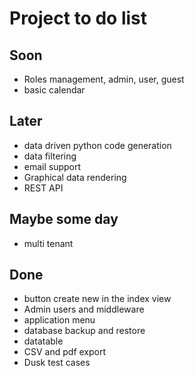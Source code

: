 # Project to do list

## Soon 
* Roles management, admin, user, guest
* basic calendar

## Later

* data driven python code generation
* data filtering
* email support
* Graphical data rendering
* REST API

## Maybe some day

* multi tenant

## Done

* button create new in the index view  
* Admin users and middleware
* application menu
* database backup and restore
* datatable
* CSV and pdf export
* Dusk test cases
